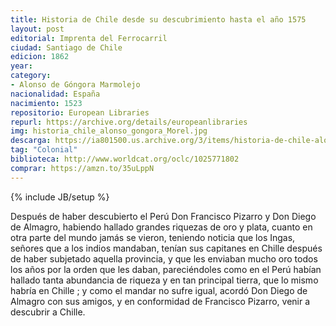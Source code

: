 ```yaml
---
title: Historia de Chile desde su descubrimiento hasta el año 1575
layout: post
editorial: Imprenta del Ferrocarril
ciudad: Santiago de Chile
edicion: 1862
year: 
category: 
- Alonso de Góngora Marmolejo
nacionalidad: España
nacimiento: 1523
repositorio: European Libraries
repurl: https://archive.org/details/europeanlibraries
img: historia_chile_alonso_gongora_Morel.jpg
descarga: https://ia801500.us.archive.org/3/items/historia-de-chile-alonso-de-gongora-marmolejo/Historia%20de%20Chile%20-%20Alonso%20de%20G%C3%B3ngora%20Marmolejo.pdf
tag: "Colonial"
biblioteca: http://www.worldcat.org/oclc/1025771802
comprar: https://amzn.to/35uLppN
---
```

{% include JB/setup %}

Después de haber descubierto el Perú Don Francisco Pizarro y Don Diego de Almagro, habiendo hallado grandes riquezas de oro y plata, cuanto en otra parte del mundo jamás se vieron, teniendo noticia que los Ingas, señores que a los indios mandaban, tenían sus capitanes en  Chille después de haber subjetado aquella provincia, y que les enviaban mucho oro todos los años por la orden que les daban, pareciéndoles como en el Perú habían hallado tanta abundancia de riqueza y en tan principal tierra, que lo mismo habría en Chille ; y como el mandar no sufre igual, acordó Don Diego de Almagro con sus amigos, y en conformidad de Francisco Pizarro, venir a descubrir a Chille.

